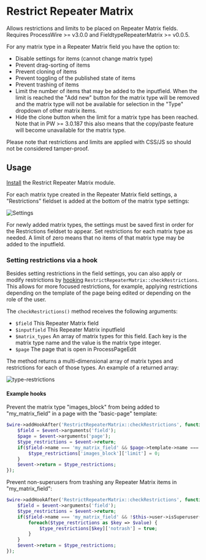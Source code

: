 # Restrict Repeater Matrix

Allows restrictions and limits to be placed on Repeater Matrix fields. Requires ProcessWire >= v3.0.0 and FieldtypeRepeaterMatrix >= v0.0.5.

For any matrix type in a Repeater Matrix field you have the option to:

* Disable settings for items (cannot change matrix type)
* Prevent drag-sorting of items
* Prevent cloning of items
* Prevent toggling of the published state of items
* Prevent trashing of items
* Limit the number of items that may be added to the inputfield. When the limit is reached the "Add new" button for the matrix type will be removed and the matrix type will not be available for selection in the "Type" dropdown of other matrix items.
* Hide the clone button when the limit for a matrix type has been reached. Note that in PW >= 3.0.187 this also means that the copy/paste feature will become unavailable for the matrix type.

Please note that restrictions and limits are applied with CSS/JS so should not be considered tamper-proof.

## Usage

[Install](http://modules.processwire.com/install-uninstall/) the Restrict Repeater Matrix module.

For each matrix type created in the Repeater Matrix field settings, a "Restrictions" fieldset is added at the bottom of the matrix type settings:

![Settings](https://user-images.githubusercontent.com/1538852/151682166-002350aa-0338-4951-a96b-bd82838a9085.png)

For newly added matrix types, the settings must be saved first in order for the Restrictions fieldset to appear. Set restrictions for each matrix type as needed. A limit of zero means that no items of that matrix type may be added to the inputfield.

### Setting restrictions via a hook

Besides setting restrictions in the field settings, you can also apply or modify restrictions by [hooking](https://processwire.com/api/hooks/) `RestrictRepeaterMatrix::checkRestrictions`. This allows for more focused restrictions, for example, applying restrictions depending on the template of the page being edited or depending on the role of the user.

The `checkRestrictions()` method receives the following arguments:

* `$field` This Repeater Matrix field
* `$inputfield` This Repeater Matrix inputfield
* `$matrix_types` An array of matrix types for this field. Each key is the matrix type name and the value is the matrix type integer.
* `$page` The page that is open in ProcessPageEdit

The method returns a multi-dimensional array of matrix types and restrictions for each of those types. An example of a returned array:

![type-restrictions](https://user-images.githubusercontent.com/1538852/151681994-72bd6959-9548-4af8-ada9-4fc31f3567c0.png)

#### Example hooks

Prevent the matrix type "images_block" from being added to "my_matrix_field" in a page with the "basic-page" template:

```php
$wire->addHookAfter('RestrictRepeaterMatrix::checkRestrictions', function(HookEvent $event) {
    $field = $event->arguments('field');
    $page = $event->arguments('page');
    $type_restrictions = $event->return;
    if($field->name === 'my_matrix_field' && $page->template->name === 'basic-page') {
        $type_restrictions['images_block']['limit'] = 0;
    }
    $event->return = $type_restrictions;
});
```

Prevent non-superusers from trashing any Repeater Matrix items in "my_matrix_field":

```php
$wire->addHookAfter('RestrictRepeaterMatrix::checkRestrictions', function(HookEvent $event) {
    $field = $event->arguments('field');
    $type_restrictions = $event->return;
    if($field->name === 'my_matrix_field' && !$this->user->isSuperuser()) {
        foreach($type_restrictions as $key => $value) {
            $type_restrictions[$key]['notrash'] = true;
        }
    }
    $event->return = $type_restrictions;
});
```
